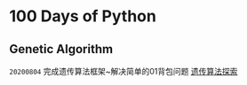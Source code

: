 # 100 Days of Python

## Genetic Algorithm
`20200804`
完成遗传算法框架~解决简单的01背包问题
[遗传算法探索](https://github.com/SelinaLi11/100DaysOfPython/blob/master/%E9%81%97%E4%BC%A0%E7%AE%97%E6%B3%95.ipynb)
